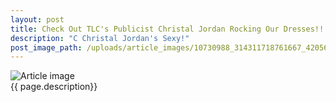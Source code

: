 ```yaml
---
layout: post
title: Check Out TLC's Publicist Christal Jordan Rocking Our Dresses!!!
description: "C Christal Jordan's Sexy!"
post_image_path: /uploads/article_images/10730988_314311718761667_4205671804590846787_n.jpg
---
```

<img src="{{ page.post_image_path }}" alt="Article image" /><br>
{{ page.description}}